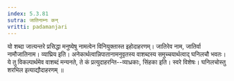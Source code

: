 ```yaml
---
index: 5.3.81
sutra: जातिनाम्नः कन्
vritti: padamanjari
---
```


 यो शब्दा जात्यन्तरे प्रसिद्धा मनुष्येषु नामत्वेन विनियुक्तास्त इहोदाहरणम्। जातिरेव नाम, जातिर्वा नामौजातिनाम। व्याघ्रिय इति। अनेकार्थत्वान्निपातानामनुवृतस्य वाशब्दस्य समुच्चयार्थत्वाद् घनिलचौ भवतः। ये तु विकल्पार्थमेव वाशब्दं मन्यनते, ते कं प्रत्युदाहरन्ति--व्याध्रकाः, सिंहका इति। स्वरे विशेषः। घनिलचोस्तु शरभिल इत्याद्यौदाहरणम् ॥